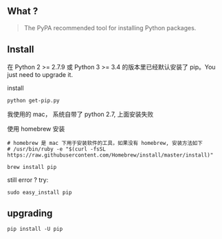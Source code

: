 ## What ?
> The PyPA recommended tool for installing Python packages.

## Install
在 Python 2 >= 2.7.9 或 Python 3 >= 3.4 的版本里已经默认安装了 pip。You just need to upgrade it.

install
```
python get-pip.py
```

我使用的 mac， 系统自带了 python 2.7, 上面安装失败

使用 homebrew 安装
```
# homebrew 是 mac 下用于安装软件的工具，如果没有 homebrew, 安装方法如下
# /usr/bin/ruby -e "$(curl -fsSL https://raw.githubusercontent.com/Homebrew/install/master/install)"

brew install pip
```

still error ? try:
```
sudo easy_install pip
```

## upgrading
```
pip install -U pip
```

